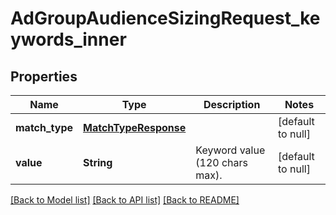 # AdGroupAudienceSizingRequest_keywords_inner
## Properties

| Name | Type | Description | Notes |
|------------ | ------------- | ------------- | -------------|
| **match\_type** | [**MatchTypeResponse**](MatchTypeResponse.md) |  | [default to null] |
| **value** | **String** | Keyword value (120 chars max). | [default to null] |

[[Back to Model list]](../README.md#documentation-for-models) [[Back to API list]](../README.md#documentation-for-api-endpoints) [[Back to README]](../README.md)

